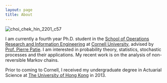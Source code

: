 ```yaml
---
layout: page
title: About
---
```


![choi_chek_hin_2201_c57](http://www.orie.cornell.edu/engineering2/customcf/iws_gradstudents/uploads/choi_chek_hin_1499_0.jpg)

I am currently a fourth year Ph.D. student in the [School of Operations Research and Information Engineering](http://www.orie.cornell.edu/) at [Cornell University](http://www.cornell.edu/), advised by [Prof. Pierre Patie](http://courses2.cit.cornell.edu/pp396/). I am interested in probability theory, statistics, stochastic processes and their applications. My recent work is on the analysis of non-reversible Markov chains.

Prior to coming to Cornell, I received my undergraduate degree in Actuarial Science at [The University of Hong Kong](http://www.hku.hk) in 2013.

